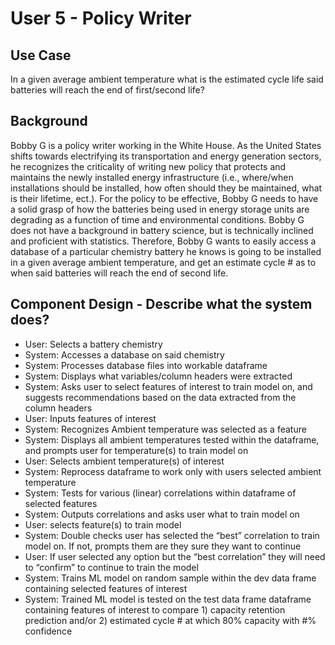 # User 5 - Policy Writer 
## Use Case 
In a given average ambient temperature what is the estimated cycle life said batteries will reach the end of first/second life?
## Background
Bobby G is a policy writer working in the White House. As the United States shifts towards electrifying its transportation and energy generation sectors, he recognizes the criticality of writing new policy that protects and maintains the newly installed energy infrastructure (i.e., where/when installations should be installed, how often should they be maintained, what is their lifetime, ect.). For the policy to be effective, Bobby G needs to have a solid grasp of how the batteries being used in energy storage units are degrading as a function of time and environmental conditions. Bobby G does not have a background in battery science, but is technically inclined and proficient with statistics. Therefore, Bobby G wants to easily access a database of a particular chemistry battery he knows is going to be installed in a given average ambient temperature, and get an estimate cycle # as to when said batteries will reach the end of second life.

## Component Design - Describe what the system does?
- User: Selects a battery chemistry
- System: Accesses a database on said chemistry
- System: Processes database files into workable dataframe
- System: Displays what variables/column headers were extracted
- System: Asks user to select features of interest to train model on, and suggests recommendations based on the data extracted from the column headers 
- User: Inputs features of interest
- System: Recognizes Ambient temperature was selected as a feature
- System: Displays all ambient temperatures tested within the dataframe, and prompts user for temperature(s) to train model on
- User: Selects ambient temperature(s) of interest
- System: Reprocess dataframe to work only with users selected  ambient temperature
- System: Tests for various (linear) correlations within dataframe of selected features
- System: Outputs correlations and asks user what to train model on 
- User: selects feature(s) to train model
- System: Double checks user has selected the “best” correlation to train model on. If not, prompts them are they sure they want to continue
- User: If user selected any option but the “best correlation” they will need to “confirm” to continue to train the model 
- System: Trains ML model on random sample within the dev data frame containing selected features of interest
- System: Trained ML model is tested on the test data frame dataframe containing features of interest to compare 1) capacity retention prediction and/or 2) estimated cycle # at which 80% capacity with #% confidence
